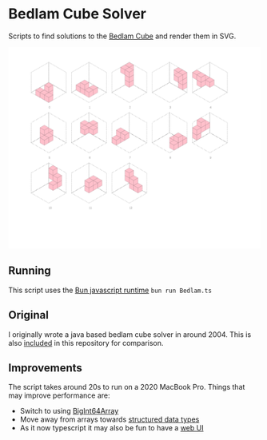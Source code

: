 
# Bedlam Cube Solver

Scripts to find solutions to the [Bedlam Cube](https://en.wikipedia.org/wiki/Bedlam_cube) and render them in SVG.


![Solution](./solution.svg)

## Running

This script uses the [Bun javascript runtime](https://bun.sh/) 
`bun run Bedlam.ts`

## Original

I originally wrote a java based bedlam cube solver in around 2004. This is also [included](./java/bedlam/Bedlam.java) in this repository for comparison.

## Improvements

The script takes around 20s to run on a 2020 MacBook Pro. Things that may improve performance are:

- Switch to using [BigInt64Array](https://developer.mozilla.org/en-US/docs/Web/JavaScript/Reference/Global_Objects/BigInt64Array)
- Move away from arrays towards [structured data types](https://github.com/zrwusa/data-structure-typed)
- As it now typescript it may also be fun to have a [web UI](https://bun.sh/docs/api/http)




